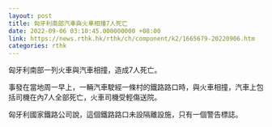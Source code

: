 ```yaml
---
layout: post
title: 匈牙利南部汽車與火車相撞7人死亡
date: 2022-09-06 03:10:45.000000000 +08:00
link: https://news.rthk.hk/rthk/ch/component/k2/1665679-20220906.htm
categories: rthk
---
```


匈牙利南部一列火車與汽車相撞，造成7人死亡。

事發在當地周一早上，一輛汽車駛經一條村的鐵路路口時，與火車相撞，汽車上包括司機在內7人全部死亡，火車司機受輕傷送院。

匈牙利國家鐵路公司說，這個鐵路路口未設隔離設施，只有一個警告標誌。
